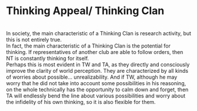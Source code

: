 <h1>Thinking Appeal/ Thinking Clan</h1>
<br>In society, the main characteristic of a Thinking Clan is research activity, but this is not entirely true.
<br>In fact, the main characteristic of a Thinking Clan is the potential for thinking. If representatives of another club are able to follow orders, then NT is constantly thinking for itself. 
<br>Perhaps this is most evident in TW and TA, as they directly and consciously improve the clarity of world perception. They are characterized by all kinds of worries about possible... unrealizability. And if TW, although he may worry that he did not take into account some possibilities in his reasoning, on the whole technically has the opportunity to calm down and forget, then TA will endlessly bend the line about various possibilities and worry about the infidelity of his own thinking, so it is also flexible for them.
